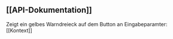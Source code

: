 ## [[API-Dokumentation]]

Zeigt ein gelbes Warndreieck auf dem Button an
Eingabeparamter: [[Kontext]]